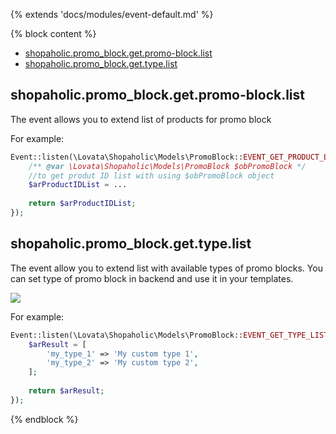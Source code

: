 {% extends 'docs/modules/event-default.md' %}

{% block content %}
* [shopaholic.promo_block.get.promo-block.list](#shopaholicpromo_blockgetpromo-blocklist)
* [shopaholic.promo_block.get.type.list](#shopaholicpromo_blockgettypelist)

## **shopaholic.promo_block.get.promo-block.list**

The event allows you to extend list of products for promo block

For example:
```php
Event::listen(\Lovata\Shopaholic\Models\PromoBlock::EVENT_GET_PRODUCT_LIST, function($obPromoBlock) {
    /** @var \Lovata\Shopaholic\Models\PromoBlock $obPromoBlock */
    //to get produt ID list with using $obPromoBlock object
    $arProductIDList = ...
    
    return $arProductIDList;
});
```

## **shopaholic.promo_block.get.type.list**

The event allow you to extend list with available types of promo blocks.
You can set type of promo block in backend and use it in your templates.

![](./../../../assets/images/backend-promo-block-3.png)

For example:
```php
Event::listen(\Lovata\Shopaholic\Models\PromoBlock::EVENT_GET_TYPE_LIST, function() {
    $arResult = [
        'my_type_1' => 'My custom type 1',
        'my_type_2' => 'My custom type 2',
    ];
    
    return $arResult;
});
```
{% endblock %}

